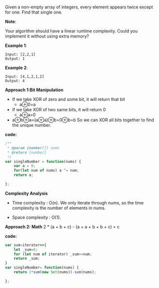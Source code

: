 ﻿Given a non-empty array of integers, every element appears twice except for one. Find that single one.

**Note**:

Your algorithm should have a linear runtime complexity. Could you implement it without using extra memory?

**Example 1**:
```
Input: [2,2,1]
Output: 1
```
**Example 2**:
```
Input: [4,1,2,1,2]
Output: 4
```

**Approach 1:Bit Manipulation**

- If we take XOR of zero and some bit, it will return that bit
  - a⊕0=a
- If we take XOR of two same bits, it will return 0
  - a⊕a=0
- a⊕b⊕a=(a⊕a)⊕b=0⊕b=b
So we can XOR all bits together to find the unique number.

**code:**

```js
/**
 * @param {number[]} nums
 * @return {number}
 */
var singleNumber = function(nums) {
    var a = 0;
    for(let num of nums) a ^= num;
    return a;
  
};
```
**Complexity Analysis**

- Time complexity : O(n). We only iterate through nums, so the time complexity is the number of elements in nums.

- Space complexity : O(1).


**Approach 2: Math**
2 * (a + b + c) - (a + a + b + b + c) = c

**code:**

```js
var sum=iterator=>{
    let _sum=0;
    for (let num of iterator) _sum+=num;
    return _sum;
}
var singleNumber= function(nums) {
    return 2*sum(new Set(nums))-sum(nums);
   
};

```